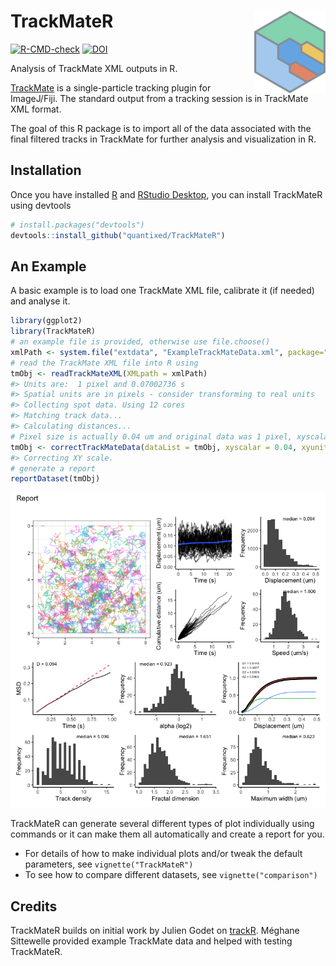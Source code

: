 
<!-- README.md is generated from README.Rmd. Please edit that file -->

# TrackMateR <a href='https://quantixed.github.io/TrackMateR/'><img src='man/figures/logo.png' align="right" height="131.5" /></a>

<!-- badges: start -->

[![R-CMD-check](https://github.com/quantixed/TrackMateR/actions/workflows/R-CMD-check.yaml/badge.svg)](https://github.com/quantixed/TrackMateR/actions/workflows/R-CMD-check.yaml)
[![DOI](https://zenodo.org/badge/453722113.svg)](https://zenodo.org/badge/latestdoi/453722113)
<!-- badges: end -->

Analysis of TrackMate XML outputs in R.

[TrackMate](https://imagej.net/plugins/trackmate/) is a single-particle
tracking plugin for ImageJ/Fiji. The standard output from a tracking
session is in TrackMate XML format.

The goal of this R package is to import all of the data associated with
the final filtered tracks in TrackMate for further analysis and
visualization in R.

## Installation

Once you have installed [R](https://cran.rstudio.com) and [RStudio
Desktop](https://www.rstudio.com/products/rstudio/download/), you can
install TrackMateR using devtools

``` r
# install.packages("devtools")
devtools::install_github("quantixed/TrackMateR")
```

## An Example

A basic example is to load one TrackMate XML file, calibrate it (if
needed) and analyse it.

``` r
library(ggplot2)
library(TrackMateR)
# an example file is provided, otherwise use file.choose()
xmlPath <- system.file("extdata", "ExampleTrackMateData.xml", package="TrackMateR")
# read the TrackMate XML file into R using
tmObj <- readTrackMateXML(XMLpath = xmlPath)
#> Units are:  1 pixel and 0.07002736 s 
#> Spatial units are in pixels - consider transforming to real units
#> Collecting spot data. Using 12 cores
#> Matching track data...
#> Calculating distances...
# Pixel size is actually 0.04 um and original data was 1 pixel, xyscalar = 0.04
tmObj <- correctTrackMateData(dataList = tmObj, xyscalar = 0.04, xyunit = "um")
#> Correcting XY scale.
# generate a report
reportDataset(tmObj)
```

![](man/figures/README-example-1.png)<!-- -->

TrackMateR can generate several different types of plot individually
using commands or it can make them all automatically and create a report
for you.

-   For details of how to make individual plots and/or tweak the default
    parameters, see `vignette("TrackMateR")`
-   To see how to compare different datasets, see
    `vignette("comparison")`

## Credits

TrackMateR builds on initial work by Julien Godet on
[trackR](https://github.com/jgodet/trackR). Méghane Sittewelle provided
example TrackMate data and helped with testing TrackMateR.
